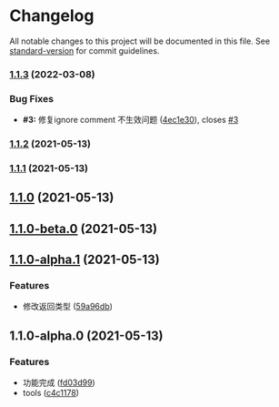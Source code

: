 # Changelog

All notable changes to this project will be documented in this file. See [standard-version](https://github.com/conventional-changelog/standard-version) for commit guidelines.

### [1.1.3](https://github.com/sexyHuang/postcss-px2vp/compare/v1.1.2...v1.1.3) (2022-03-08)


### Bug Fixes

* **#3:** 修复ignore comment 不生效问题 ([4ec1e30](https://github.com/sexyHuang/postcss-px2vp/commit/4ec1e301b8a6f1d88bfc281920ac6b4c78e77c18)), closes [#3](https://github.com/sexyHuang/postcss-px2vp/issues/3)

### [1.1.2](https://github.com/sexyHuang/postcss-px2vp/compare/v1.1.1...v1.1.2) (2021-05-13)

### [1.1.1](https://github.com/sexyHuang/postcss-px2vp/compare/v1.1.0...v1.1.1) (2021-05-13)

## [1.1.0](https://github.com/sexyHuang/postcss-px2vp/compare/v1.1.0-beta.0...v1.1.0) (2021-05-13)

## [1.1.0-beta.0](https://github.com/sexyHuang/postcss-px2vp/compare/v1.1.0-alpha.1...v1.1.0-beta.0) (2021-05-13)

## [1.1.0-alpha.1](https://github.com/sexyHuang/postcss-px2vp/compare/v1.1.0-alpha.0...v1.1.0-alpha.1) (2021-05-13)


### Features

* 修改返回类型 ([59a96db](https://github.com/sexyHuang/postcss-px2vp/commit/59a96dbfdc900da7ada99a19a752925676832d17))

## 1.1.0-alpha.0 (2021-05-13)


### Features

* 功能完成 ([fd03d99](https://github.com/sexyHuang/postcss-px2vp/commit/fd03d99802caf510799365658cab71ce4784f2a2))
* tools ([c4c1178](https://github.com/sexyHuang/postcss-px2vp/commit/c4c1178f2b1f2a63ab1fc6b0209a78076fc47f07))
